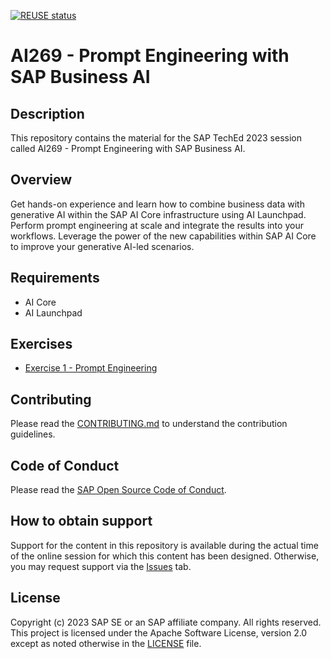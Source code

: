 [![REUSE status](https://api.reuse.software/badge/github.com/SAP-samples/teched2023-AI269)](https://api.reuse.software/info/github.com/SAP-samples/teched2023-AI269)

# AI269 - Prompt Engineering with SAP Business AI

## Description

This repository contains the material for the SAP TechEd 2023 session called AI269 - Prompt Engineering with SAP Business AI.  

## Overview

Get hands-on experience and learn how to combine business data with generative AI within the SAP AI Core infrastructure using AI Launchpad. Perform prompt engineering at scale and integrate the results into your workflows. Leverage the power of the new capabilities within SAP AI Core to improve your generative AI-led scenarios.

## Requirements
- AI Core 
- AI Launchpad

## Exercises



- [Exercise 1 - Prompt Engineering](exercises/ex1/)


## Contributing
Please read the [CONTRIBUTING.md](./CONTRIBUTING.md) to understand the contribution guidelines.

## Code of Conduct
Please read the [SAP Open Source Code of Conduct](https://github.com/SAP-samples/.github/blob/main/CODE_OF_CONDUCT.md).

## How to obtain support

Support for the content in this repository is available during the actual time of the online session for which this content has been designed. Otherwise, you may request support via the [Issues](../../issues) tab.

## License
Copyright (c) 2023 SAP SE or an SAP affiliate company. All rights reserved. This project is licensed under the Apache Software License, version 2.0 except as noted otherwise in the [LICENSE](LICENSES/Apache-2.0.txt) file.
